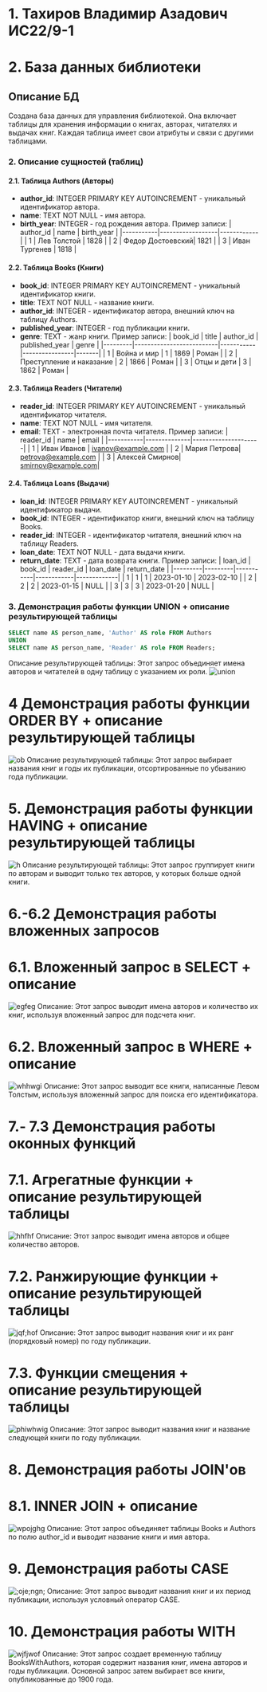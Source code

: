 # 1. Тахиров Владимир Азадович ИС22/9-1
# 2. База данных библиотеки
## Описание БД
Создана база данных для управления библиотекой. Она включает таблицы для хранения информации о книгах, авторах, читателях и выдачах книг. Каждая таблица имеет свои атрибуты и связи с другими таблицами.
### 2. Описание сущностей (таблиц)
#### 2.1. Таблица Authors (Авторы)
- **author_id**: INTEGER PRIMARY KEY AUTOINCREMENT - уникальный идентификатор автора.
- **name**: TEXT NOT NULL - имя автора.
- **birth_year**: INTEGER - год рождения автора.
Пример записи:
| author_id | name             | birth_year |
|-----------|------------------|------------|
| 1         | Лев Толстой      | 1828       |
| 2         | Федор Достоевский| 1821       |
| 3         | Иван Тургенев    | 1818       |
#### 2.2. Таблица Books (Книги)
- **book_id**: INTEGER PRIMARY KEY AUTOINCREMENT - уникальный идентификатор книги.
- **title**: TEXT NOT NULL - название книги.
- **author_id**: INTEGER - идентификатор автора, внешний ключ на таблицу Authors.
- **published_year**: INTEGER - год публикации книги.
- **genre**: TEXT - жанр книги.
Пример записи:
| book_id | title                    | author_id | published_year | genre |
|---------|--------------------------|-----------|----------------|-------|
| 1       | Война и мир              | 1         | 1869           | Роман |
| 2       | Преступление и наказание | 2         | 1866           | Роман |
| 3       | Отцы и дети              | 3         | 1862           | Роман |
#### 2.3. Таблица Readers (Читатели)
- **reader_id**: INTEGER PRIMARY KEY AUTOINCREMENT - уникальный идентификатор читателя.
- **name**: TEXT NOT NULL - имя читателя.
- **email**: TEXT - электронная почта читателя.
Пример записи:
| reader_id | name         | email               |
|-----------|--------------|---------------------|
| 1         | Иван Иванов  | ivanov@example.com  |
| 2         | Мария Петрова| petrova@example.com |
| 3         | Алексей Смирнов| smirnov@example.com|
#### 2.4. Таблица Loans (Выдачи)
- **loan_id**: INTEGER PRIMARY KEY AUTOINCREMENT - уникальный идентификатор выдачи.
- **book_id**: INTEGER - идентификатор книги, внешний ключ на таблицу Books.
- **reader_id**: INTEGER - идентификатор читателя, внешний ключ на таблицу Readers.
- **loan_date**: TEXT NOT NULL - дата выдачи книги.
- **return_date**: TEXT - дата возврата книги.
Пример записи:
| loan_id | book_id | reader_id | loan_date  | return_date |
|---------|---------|-----------|------------|-------------|
| 1       | 1       | 1         | 2023-01-10 | 2023-02-10  |
| 2       | 2       | 2         | 2023-01-15 | NULL        |
| 3       | 3       | 3         | 2023-01-20 | NULL        |
### 3. Демонстрация работы функции UNION + описание результирующей таблицы
```sql
SELECT name AS person_name, 'Author' AS role FROM Authors
UNION
SELECT name AS person_name, 'Reader' AS role FROM Readers;
```
Описание результирующей таблицы:
Этот запрос объединяет имена авторов и читателей в одну таблицу с указанием их роли.
![union](https://github.com/TahirovVA/md/assets/158167377/e4c9884a-be46-4669-8c76-ec99ab652143)
# 4  Демонстрация работы функции ORDER BY + описание результирующей таблицы
![ob](https://github.com/TahirovVA/md/assets/158167377/1e8ca0b8-3bce-4b99-a8d1-7635caeabea8)
Описание результирующей таблицы:
Этот запрос выбирает названия книг и годы их публикации, отсортированные по убыванию года публикации.
# 5. Демонстрация работы функции HAVING + описание результирующей таблицы
![h](https://github.com/TahirovVA/md/assets/158167377/c1d8d1e1-8756-4400-94c5-3a3e14994295)
Описание результирующей таблицы:
Этот запрос группирует книги по авторам и выводит только тех авторов, у которых больше одной книги.
# 6.-6.2 Демонстрация работы вложенных запросов
# 6.1. Вложенный запрос в SELECT + описание
![egfeg](https://github.com/TahirovVA/md/assets/158167377/c5180e7f-c7f9-42a7-9afb-8ccda81b2b06)
Описание:
Этот запрос выводит имена авторов и количество их книг, используя вложенный запрос для подсчета книг.
# 6.2. Вложенный запрос в WHERE + описание
![whhwgi](https://github.com/TahirovVA/md/assets/158167377/95d0ff2a-7da6-4eb4-8181-c9dd71813d74)
Описание:
Этот запрос выводит все книги, написанные Левом Толстым, используя вложенный запрос для поиска его идентификатора.
# 7.- 7.3 Демонстрация работы оконных функций
# 7.1. Агрегатные функции + описание результирующей таблицы
![hhfhf](https://github.com/TahirovVA/md/assets/158167377/b0233e61-3f7b-4c84-bee5-6b2b0f3857b6)
Описание:
Этот запрос выводит имена авторов и общее количество авторов.
# 7.2. Ранжирующие функции + описание результирующей таблицы 
![jqf;hof](https://github.com/TahirovVA/md/assets/158167377/6885ae19-facf-4633-91a3-09ec14a6d73d)
Описание:
Этот запрос выводит названия книг и их ранг (порядковый номер) по году публикации.
# 7.3. Функции смещения + описание результирующей таблицы
![phiwhwig](https://github.com/TahirovVA/md/assets/158167377/c085523c-9385-40cd-bcf4-715ff9406e7e)
Описание:
Этот запрос выводит названия книг и название следующей книги по году публикации.
# 8. Демонстрация работы JOIN'ов
# 8.1. INNER JOIN + описание
![wpojghg](https://github.com/TahirovVA/md/assets/158167377/942053f8-5ec8-4921-9a31-d0a86022e089)
Описание:
Этот запрос объединяет таблицы Books и Authors по полю author_id и выводит название книги и имя автора.
# 9. Демонстрация работы CASE
![;oje;ngn;](https://github.com/TahirovVA/md/assets/158167377/2cc4cfb3-79a6-4085-8631-1b9c4e865d45)
Описание:
Этот запрос выводит названия книг и их период публикации, используя условный оператор CASE.
# 10. Демонстрация работы WITH
![wjfjwof](https://github.com/TahirovVA/md/assets/158167377/60fe7e28-c1c4-431a-92c6-636bc56c4788)
Описание:
Этот запрос создает временную таблицу BooksWithAuthors, которая содержит названия книг, имена авторов и годы публикации. Основной запрос затем выбирает все книги, опубликованные до 1900 года.
